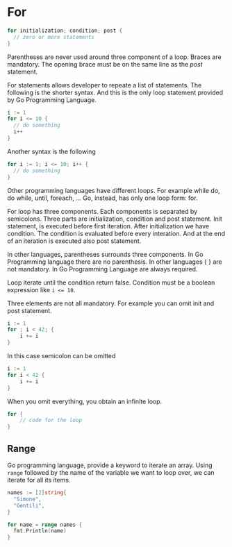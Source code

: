 # For

```go
for initialization; condition; post {
  // zero or more statements
}
```

Parentheses are never used around three component of a loop. Braces are mandatory. The opening brace must be on the same line as the *post* statement.

For statements allows developer to repeate a list of statements. The following is the shorter syntax. And this is the only loop statement provided by Go Programming Language.

```go
i := 1
for i <= 10 {
  // do something
  i++
}
```

Another syntax is the following

```go
for i := 1; i <= 10; i++ {
  // do something
}
```

Other programming languages have different loops. For example while do, do while, until, foreach, ... Go, instead, has only one loop form: for.

For loop has three components. Each components is separated by semicolons. Three parts are initialization, condition and post statement. Init statement, is executed before first iteration. After initialization we have condition. The condition is evaluated before every interation. And at the end of an iteration is executed also post statement.

In other languages, parentheses surrounds three components. In Go Programming language there are no parenthesis. In other languages { } are not mandatory. In Go Programming Language are always required.

Loop iterate until the condition return false. Condition must be a boolean expression like `i <= 10`.

Three elements are not all mandatory. For example you can omit init and post statement.

```go
i := 1
for ; i < 42; {
    i += i
}
```

In this case semicolon can be omitted

```go
i := 1
for i < 42 {
    i += i
}
```

When you omit everything, you obtain an infinite loop.

```go
for {
    // code for the loop
}
```

## Range

Go programming language, provide a keyword to iterate an array. Using `range` followed by the name of the variable we want to loop over, we can iterate for all its items.

```go
names := [2]string{
  "Simone",
  "Gentili",
}

for name = range names {
  fmt.Println(name)
}
```